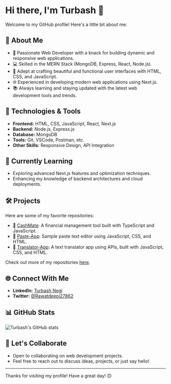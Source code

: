 # Hi there, I'm Turbash 👋

Welcome to my GitHub profile! Here's a little bit about me:

## 🚀 About Me
- 🌟 Passionate Web Developer with a knack for building dynamic and responsive web applications.
- 💻 Skilled in the MERN Stack (MongoDB, Express, React, Node.js).
- 🎨 Adept at crafting beautiful and functional user interfaces with HTML, CSS, and JavaScript.
- 🌐 Experienced in developing modern web applications using Next.js.
- 📚 Always learning and staying updated with the latest web development tools and trends.

## 🔧 Technologies & Tools
- **Frontend:** HTML, CSS, JavaScript, React, Next.js
- **Backend:** Node.js, Express.js
- **Database:** MongoDB
- **Tools:** Git, VSCode, Postman, etc.
- **Other Skills:** Responsive Design, API Integration

## 🌱 Currently Learning
- Exploring advanced Next.js features and optimization techniques.
- Enhancing my knowledge of backend architectures and cloud deployments.

## 🛠️ Projects
Here are some of my favorite repositories:
- 📂 [CashMate](https://github.com/SarveshShahane/CashMate): A financial management tool built with TypeScript and JavaScript.
- 📂 [Paste-App](https://github.com/Turbash/Paste-App): Sample paste text editor using JavaScript, CSS, and HTML.
- 📂 [Translator-App](https://github.com/Turbash/Translator-App): A text translator app using APIs, built with JavaScript, CSS, and HTML.

Check out more of my repositories [here](https://github.com/Turbash?tab=repositories).

## 🌐 Connect With Me
- **LinkedIn:** [Turbash Negi](https://www.linkedin.com/in/turbash-negi?utm_source=share&utm_campaign=share_via&utm_content=profile&utm_medium=android_app)
- **Twitter:** [@Rawatdeepi27862](https://x.com/Rawatdeepi27862?t=y1nICyG9dytc8z8fFUXaeQ&s=09)

## 📊 GitHub Stats
![Turbash's GitHub stats](https://github-readme-stats.vercel.app/api?username=Turbash&show_icons=true&theme=radical)

## 🤝 Let's Collaborate
- Open to collaborating on web development projects.
- Feel free to reach out to discuss ideas, projects, or just say hello!

---

Thanks for visiting my profile! Have a great day! 😊
